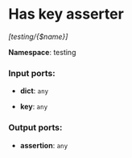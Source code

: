 # Has key asserter

_[testing/{$name}]_

__Namespace__: testing

### Input ports:

* __dict__: ` any `


* __key__: ` any `

### Output ports:

* __assertion__: ` any `

